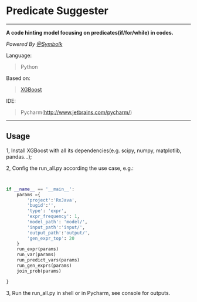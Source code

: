 # Predicate Suggester

---

**A code hinting model focusing on predicates(if/for/while) in codes.**

_Powered By [@Symbolk](http://www.symbolk.com)_

Language:

> Python

Based on:

> [XGBoost](https://github.com/dmlc/xgboost)

IDE:

> Pycharm(http://www.jetbrains.com/pycharm/)

---

## Usage

1, Install XGBoost with all its dependencies(e.g. scipy, numpy, matplotlib, pandas...);

2, Config the run_all.py according the use case, e.g.:

```python


if __name__ == '__main__':
    params ={
        'project':'RxJava',
        'bugid':'',
        'type': 'expr',
        'expr_frequency': 1,
        'model_path': 'model/',
        'input_path':'input/',
        'output_path':'output/',
        'gen_expr_top': 20
    }
    run_expr(params)
    run_var(params)
    run_predict_vars(params)
    run_gen_exprs(params)
    join_prob(params)

}
```

3, Run the run_all.py in shell or in Pycharm, see console for outputs.
